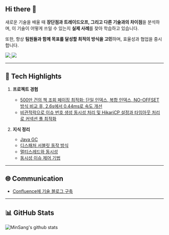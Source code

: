 ## Hi there 👋

새로운 기술을 배울 때 **장단점과 트레이드오프, 그리고 다른 기술과의 차이점**을 분석하며, 이 기술이 어떻게 쓰일 수 있는지 **실제 사례**를 찾아 학습하고 있습니다.

또한, 항상 **팀원들과 함께 목표를 달성할 최적의 방식을 고민**하며, 효율성과 협업을 중시합니다.

<a href="https://babgeuleus.tistory.com/" target="_blank">
  <img src="https://img.shields.io/badge/Tech%20Blog-000000?style=for-the-badge&logo=Tistory&logoColor=FFFFFF"/>
</a>
<a href="https://evoblog.life/" target="_blank">
  <img src="https://img.shields.io/badge/TIL-Blog-000000?style=for-the-badge&logo=BookStack&logoColor=FFFFFF"/>
</a>

---

## 🔧 Tech Highlights

1. **프로젝트 경험**
   - [500만 건의 책 조회 페이징 최적화: 단일 인덱스, 복합 인덱스, NO-OFFSET 방식 비교 후, 2.6s에서 0.44ms로 속도 개선](https://babgeuleus.tistory.com/entry/page-perfomance-improve)
   - [비관적락으로 이슈 번호 생성 동시성 처리 및 HikariCP 설정과 타임아웃 처리로 커넥션 풀 최적화](https://babgeuleus.tistory.com/entry/%EC%9D%B4%EC%8A%88-%EB%B2%88%ED%98%B8-%EC%83%9D%EC%84%B1%EC%9D%98-%EB%8F%99%EC%8B%9C%EC%84%B1-%EB%AC%B8%EC%A0%9C%EC%99%80-%EC%BB%A4%EB%84%A5%EC%85%98-%ED%92%80-%EC%B5%9C%EC%A0%81%ED%99%94-%EC%97%AC%EC%A0%95)

2. **지식 정리**
   - [Java GC](https://evoblog.life/series/Garbage-Collection/)
   - [디스패처 서블릿 동작 방식](https://evoblog.life/dispatcher-servlet/)
   - [멀티스레드와 동시성](https://evoblog.life/series/%EB%A9%80%ED%8B%B0%EC%8A%A4%EB%A0%88%EB%93%9C%EC%99%80-%EB%8F%99%EC%8B%9C%EC%84%B1/)
   - [동시성 이슈 제어 기법](https://evoblog.life/series/%EB%8F%99%EC%8B%9C%EC%84%B1-%EC%9D%B4%EC%8A%88-%EC%A0%9C%EC%96%B4-%EA%B8%B0%EB%B2%95/)

---

## 🌐 Communication
- [Confluence에 기술 블로그 구축](https://azure-capston.atlassian.net/wiki/spaces/AT/overview?homepageId=491740)

---

## 📊 GitHub Stats
![MinSang's github stats](https://github-readme-stats.vercel.app/api?username=minsang-alt&show_icons=true&theme=tokyonight)
